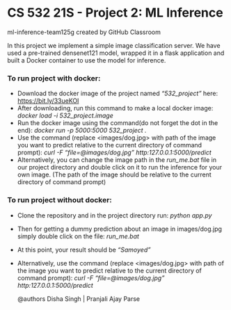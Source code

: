 # CS 532 21S - Project 2: ML Inference
ml-inference-team125g created by GitHub Classroom

In this project we implement a simple image classification server. We have used a pre-trained densenet121 model, wrapped it in a flask application and built a Docker container to use the model for inference.

### To run project with docker:
- Download the docker image of the project named *“532_project”* here: https://bit.ly/33ueKOI
- After downloading, run this command to make a local docker image:
  *docker load -i 532_project.image*
- Run the docker image using the command(do not forget the dot in the end):
  *docker run -p 5000:5000 532_project .*
- Use the command (replace <images/dog.jpg> with path of the image you want to predict relative to the current directory of command prompt): 
  *curl -F “file=@images/dog.jpg” http:127.0.0.1:5000/predict*
- Alternatively, you can change the image path in the *run_me.bat* file in our project directory and double click on it to run the inference for your own image. (The path of the image should be relative to the current directory of command prompt)


### To run project without docker:
- Clone the repository and in the project directory run: *python app.py*
- Then for getting a dummy prediction about an image in images/dog.jpg simply double click on the file: *run_me.bat*
- At this point, your result should be *“Samoyed”*
- Alternatively, use the command (replace <images/dog.jpg> with path of the image you want to predict relative to the current directory of command prompt): 
  *curl -F “file=@images/dog.jpg” http:127.0.0.1:5000/predict*
  
  
  @authors Disha Singh | Pranjali Ajay Parse
